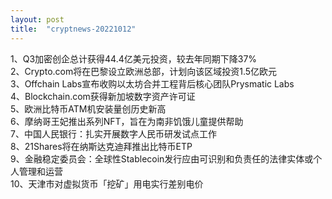 ```yaml
---
layout: post
title:  "cryptnews-20221012"
---
```

1、Q3加密创企总计获得44.4亿美元投资，较去年同期下降37%  
2、Crypto.com将在巴黎设立欧洲总部，计划向该区域投资1.5亿欧元  
3、Offchain Labs宣布收购以太坊合并工程背后核心团队Prysmatic Labs  
4、Blockchain.com获得新加坡数字资产许可证  
5、欧洲比特币ATM机安装量创历史新高  
6、摩纳哥王妃推出系列NFT，旨在为南非饥饿儿童提供帮助  
7、中国人民银行：扎实开展数字人民币研发试点工作  
8、21Shares将在纳斯达克迪拜推出比特币ETP  
9、金融稳定委员会：全球性Stablecoin发行应由可识别和负责任的法律实体或个人管理和运营  
10、天津市对虚拟货币「挖矿」用电实行差别电价  
